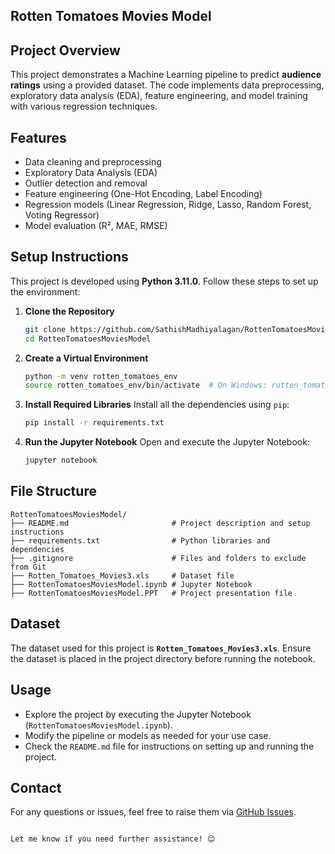 ## Rotten Tomatoes Movies Model

## Project Overview
This project demonstrates a Machine Learning pipeline to predict **audience ratings** using a provided dataset. The code implements data preprocessing, exploratory data analysis (EDA), feature engineering, and model training with various regression techniques.

## Features
- Data cleaning and preprocessing
- Exploratory Data Analysis (EDA)
- Outlier detection and removal
- Feature engineering (One-Hot Encoding, Label Encoding)
- Regression models (Linear Regression, Ridge, Lasso, Random Forest, Voting Regressor)
- Model evaluation (R², MAE, RMSE)

## Setup Instructions
This project is developed using **Python 3.11.0**. Follow these steps to set up the environment:

1. **Clone the Repository**
   ```bash
   git clone https://github.com/SathishMadhiyalagan/RottenTomatoesMoviesModel
   cd RottenTomatoesMoviesModel
   ```

2. **Create a Virtual Environment**
   ```bash
   python -m venv rotten_tomatoes_env
   source rotten_tomatoes_env/bin/activate  # On Windows: rotten_tomatoes_env\Scripts\activate
   ```

3. **Install Required Libraries**
   Install all the dependencies using `pip`:
   ```bash
   pip install -r requirements.txt
   ```

4. **Run the Jupyter Notebook**
   Open and execute the Jupyter Notebook:
   ```bash
   jupyter notebook
   ```

## File Structure
```
RottenTomatoesMoviesModel/
├── README.md                       # Project description and setup instructions
├── requirements.txt                # Python libraries and dependencies
├── .gitignore                      # Files and folders to exclude from Git
├── Rotten_Tomatoes_Movies3.xls     # Dataset file
├── RottenTomatoesMoviesModel.ipynb # Jupyter Notebook
├── RottenTomatoesMoviesModel.PPT   # Project presentation file
```

## Dataset
The dataset used for this project is **`Rotten_Tomatoes_Movies3.xls`**. Ensure the dataset is placed in the project directory before running the notebook.

## Usage
- Explore the project by executing the Jupyter Notebook (`RottenTomatoesMoviesModel.ipynb`).
- Modify the pipeline or models as needed for your use case.
- Check the `README.md` file for instructions on setting up and running the project.

## Contact
For any questions or issues, feel free to raise them via [GitHub Issues](https://github.com/SathishMadhiyalagan/RottenTomatoesMoviesModel/issues).
```

Let me know if you need further assistance! 😊